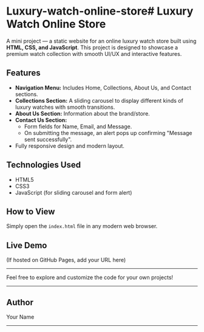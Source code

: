 # Luxury-watch-online-store# Luxury Watch Online Store

A mini project — a static website for an online luxury watch store built using **HTML, CSS, and JavaScript**. This project is designed to showcase a premium watch collection with smooth UI/UX and interactive features.

## Features

- **Navigation Menu:** Includes Home, Collections, About Us, and Contact sections.
- **Collections Section:** A sliding carousel to display different kinds of luxury watches with smooth transitions.
- **About Us Section:** Information about the brand/store.
- **Contact Us Section:**  
  - Form fields for Name, Email, and Message.  
  - On submitting the message, an alert pops up confirming "Message sent successfully".
- Fully responsive design and modern layout.

## Technologies Used

- HTML5
- CSS3
- JavaScript (for sliding carousel and form alert)

## How to View

Simply open the `index.html` file in any modern web browser.

## Live Demo

(If hosted on GitHub Pages, add your URL here)

---

Feel free to explore and customize the code for your own projects!

---

## Author

Your Name

---

